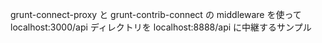 
grunt-connect-proxy と grunt-contrib-connect の middleware を使って
localhost:3000/api ディレクトリを localhost:8888/api に中継するサンプル
